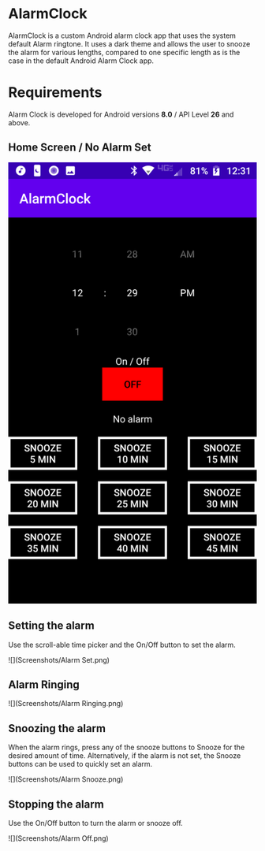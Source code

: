 # AlarmClock

AlarmClock is a custom Android alarm clock app that uses the system default Alarm ringtone.  It uses a dark theme and allows the user to snooze the alarm for various lengths, compared to one specific length as is the case in the default Android Alarm Clock app.


# Requirements

Alarm Clock is developed for Android versions **8.0** / API Level **26** and above.

## Home Screen / No Alarm Set

![](Screenshots/Alarm.png)


## Setting the alarm

Use the scroll-able time picker and the On/Off button to set the alarm.

![](Screenshots/Alarm Set.png)

## Alarm Ringing

![](Screenshots/Alarm Ringing.png)


## Snoozing the alarm
When the alarm rings, press any of the snooze buttons to Snooze for the desired amount of time.  Alternatively, if the alarm is not set, the Snooze buttons can be used to quickly set an alarm.

![](Screenshots/Alarm Snooze.png)

## Stopping the alarm
Use the On/Off button to turn the alarm or snooze off.

![](Screenshots/Alarm Off.png)

